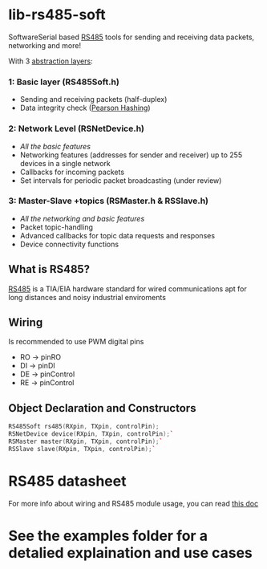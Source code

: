# lib-rs485-soft
SoftwareSerial based [RS485](https://en.wikipedia.org/wiki/RS-485) tools for sending and receiving data packets, networking and more!

With 3 [abstraction layers](https://en.wikipedia.org/wiki/Abstraction_layer):

### 1: Basic layer (RS485Soft.h)
- Sending and receiving packets (half-duplex)
- Data integrity check ([Pearson Hashing](https://en.wikipedia.org/wiki/Pearson_hashing))

### 2: Network Level (RSNetDevice.h)
- *All the basic features*
- Networking features (addresses for sender and receiver) up to 255 devices in a single network
- Callbacks for incoming packets
- Set intervals for periodic packet broadcasting (under review)

### 3: Master-Slave +topics (RSMaster.h & RSSlave.h)
- *All the networking and basic features*
- Packet topic-handling
- Advanced callbacks for topic data requests and responses
- Device connectivity functions

## What is RS485?
[RS485](https://en.wikipedia.org/wiki/RS-485) is a TIA/EIA hardware standard for wired communications apt for long distances and noisy industrial enviroments

## Wiring
Is recommended to use PWM digital pins
 * RO -> pinRO
 * DI -> pinDI
 * DE -> pinControl
 * RE -> pinControl

## Object Declaration and Constructors
```c++
RS485Soft rs485(RXpin, TXpin, controlPin);
RSNetDevice device(RXpin, TXpin, controlPin);`
RSMaster master(RXpin, TXpin, controlPin);`
RSSlave slave(RXpin, TXpin, controlPin);`
```

# RS485 datasheet
For more info about wiring and RS485 module usage, you can read [this doc](https://github.com/Rafdal/lib-rs485-soft/blob/main/MAX485%20Module%205V%20logic%20TTL%20to%20RS-485.pdf)


# See the examples folder for a detalied explaination and use cases
